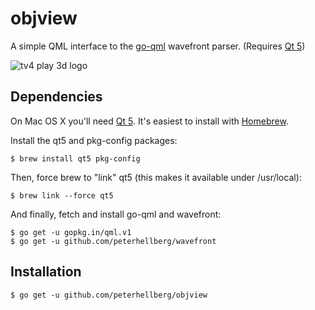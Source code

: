 objview
=======

A simple QML interface to the [go-qml](https://github.com/go-qml/qml) wavefront parser.
(Requires [Qt 5](https://qt-project.org/wiki/Qt_5.0))

![tv4 play 3d logo](http://assets.c7.se/skitch/objview_-_tv4_play_3d_logo-20140906-155743.png)

## Dependencies

On Mac OS X you'll need [Qt 5](https://qt-project.org/wiki/Qt_5.0).
It's easiest to install with [Homebrew](http://brew.sh/).

Install the qt5 and pkg-config packages:

    $ brew install qt5 pkg-config

Then, force brew to "link" qt5 (this makes it available under /usr/local):

    $ brew link --force qt5

And finally, fetch and install go-qml and wavefront:

    $ go get -u gopkg.in/qml.v1
    $ go get -u github.com/peterhellberg/wavefront

## Installation

    $ go get -u github.com/peterhellberg/objview
